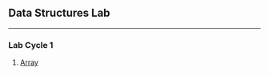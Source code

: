 ## Data Structures Lab
---
### Lab Cycle 1
1. [Array](https://github.com/akshay-rajan/S1/blob/main/ads/array.c)